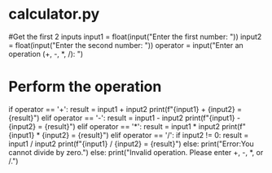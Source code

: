 # calculator.py

#Get the first 2 inputs
input1 = float(input("Enter the first number: "))
input2 = float(input("Enter the second number: "))
operator = input("Enter an operation (+, -, *, /): ")

# Perform the operation
if operator == '+':
    result = input1 + input2
    print(f"{input1} + {input2} = {result}")
elif operator == '-':
    result = input1 - input2
    print(f"{input1} - {input2} = {result}")
elif operator == '*':
    result = input1 * input2
    print(f"{input1} * {input2} = {result}")
elif operator == '/':
    if input2 != 0:
        result = input1 / input2
        print(f"{input1} / {input2} = {result}")
    else:
        print("Error:You cannot divide by zero.")
else:
    print("Invalid operation. Please enter +, -, *, or /.")
